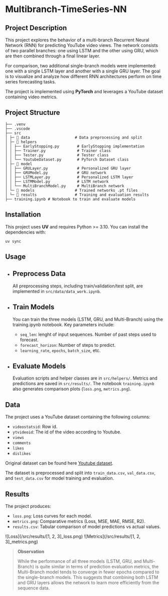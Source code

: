 # Multibranch-TimeSeries-NN
## Project Description
This project explores the behavior of a multi-branch Recurrent Neural Network (RNN) for predicting YouTube video views. The network consists of two parallel branches: one using LSTM and the other using GRU, which are then combined through a final linear layer.  

For comparison, two additional single-branch models were implemented: one with a single LSTM layer and another with a single GRU layer. The goal is to visualize and analyze how different RNN architectures perform on time series forecasting tasks.  

The project is implemented using **PyTorch** and leverages a YouTube dataset containing video metrics.

## Project Structure
```
├── .venv
├── .vscode
├── src
│ ├─ 📂 data                    # Data preprocessing and split
│ ├─ 📂 helpers       
│ │ ├── EarlyStopping.py        # EarlyStopping implementation
│ │ ├── Trainer.py              # Trainer class
│ │ ├── Tester.py               # Tester class
│ │ └── YoutubeDataset.py       # PyTorch Dataset class
│ ├─ 📂 model
│ │ ├── GRULayer.py             # Personalized GRU layer
│ │ ├── GRUModel.py             # GRU network
│ │ ├── LSTMLayer.py            # Personalized LSTM layer
│ │ ├── LSTMModel.py            # LSTM network
│ │ └── MultiBranchModel.py     # MultiBranch network
│ └─ 📂 models                  # Trained networks .pt files
│ └─ 📂 results                 # Training and evaluation results
├── training.ipynb # Notebook to train and evaluate models
```

## Installation

This project uses **UV** and requires Python >= 3.10. You can install the dependencies with:

```
uv sync
```

## Usage
- Preprocess Data
    -

    All preprocessing steps, including train/validation/test split, are implemented in `src/data/data_work.ipynb`.

- Train Models
    - 
    You can train the three models (LSTM, GRU, and Multi-Branch) using the training.ipynb notebook. Key parameters include:
    
    * `seq_len`: lenght of input sequences. Number of past steps used to forecast.
    * `forecast_horizon`: Number of steps to predict.
    * `learning_rate`, `epochs`, `batch_size`, etc.

- Evaluate Models
    -
    Evaluation scripts and helper classes are in `src/helpers/`. Metrics and predictions are saved in `src/results/`. The notebook `training.ipynb` also generates comparison plots (`loss.png`, `metrics.png`).

## Data
The project uses a YouTube dataset containing the following columns:
* `videostatsid`: Row id.
* `ytvideoid`: The id of the video according to Youtube.
* `views`
* `comments`
* `likes`
* `dislikes`

Original dataset can be found here [Youtube dataset](https://github.com/jettisonthenet/timeseries_trending_youtube_videos_2019-04-15_to_2020-04-15).

The dataset is preprocessed and split into `train_data.csv`, `val_data.csv`, and `test_data.csv` for model training and evaluation.

## Results
The project produces:
* `loss.png`: Loss curves for each model.
* `metrics.png`: Comparative metrics (Loss, MSE, MAE, RMSE, R2).
* `results.csv`: Tabular comparison of model predictions vs actual values.

![Loss](/src/results/[1, 2, 3]_loss.png)
![Metrics](/src/results/[1, 2, 3]_metrics.png)

> **Observation**
>
> While the performance of all three models (LSTM, GRU, and Multi-Branch) is quite similar in terms of prediction evaluation metrics, the Multi-Branch model tends to converge in fewer epochs compared to the single-branch models. This suggests that combining both LSTM and GRU layers allows the network to learn more efficiently from the sequence data.
